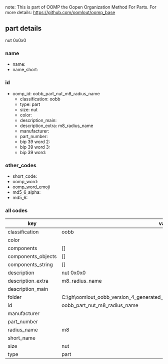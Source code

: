 #   

note: This is part of OOMP the Oopen Organization Method For Parts. For more details: https://github.com/oomlout/oomp_base

##  part details



nut 0x0x0

### name
* name: 
* name_short: 
### id
* oomp_id: oobb_part_nut_m8_radius_name
  * classification: oobb
  * type: part
  * size: nut
  * color: 
  * description_main: 
  * description_extra: m8_radius_name
  * manufacturer: 
  * part_number: 
  * bip 39 word 2: 
  * bip 39 word 3: 
  * bip 39 word: 

### other_codes
* short_code: 
* oomp_word: 
* oomp_word_emoji 
* md5_6_alpha: 
* md5_6: 









### all codes 
| key | value |  
| --- | --- |  
| classification | oobb |  
| color |  |  
| components | [] |  
| components_objects | [] |  
| components_string | [] |  
| description | nut 0x0x0 |  
| description_extra | m8_radius_name |  
| description_main |  |  
| folder | C:\gh\oomlout_oobb_version_4_generated_parts\things\oobb_part_nut_m8_radius_name |  
| id | oobb_part_nut_m8_radius_name |  
| manufacturer |  |  
| part_number |  |  
| radius_name | m8 |  
| short_name |  |  
| size | nut |  
| type | part |  
